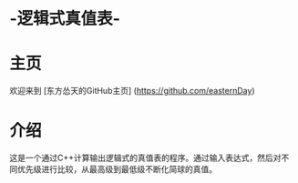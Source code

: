 # -逻辑式真值表-
主页
=================
欢迎来到 [东方怂天的GitHub主页] (https://github.com/easternDay)

介绍
=================
这是一个通过C++计算输出逻辑式的真值表的程序。通过输入表达式，然后对不同优先级进行比较，从最高级到最低级不断化简球的真值。
